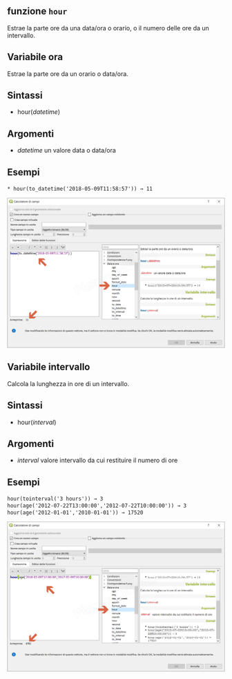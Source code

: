 ## funzione `hour`

Estrae la parte ore da una data/ora o orario, o il numero delle ore da un intervallo.

## Variabile ora

Estrae la parte ore da un orario o data/ora.

## Sintassi

* hour(_datetime_)

## Argomenti

* _datetime_ un valore data o data/ora

## Esempi
```
* hour(to_datetime('2018-05-09T11:58:57')) → 11
```
![](/img/data_e_ora/hour1.png)

## Variabile intervallo

Calcola la lunghezza in ore di un intervallo.

## Sintassi

* hour(_interval_)

## Argomenti

* _interval_ valore intervallo da cui restituire il numero di ore

## Esempi

```
hour(tointerval('3 hours')) → 3
hour(age('2012-07-22T13:00:00','2012-07-22T10:00:00')) → 3
hour(age('2012-01-01','2010-01-01')) → 17520
```


![](/img/data_e_ora/hour2.png)